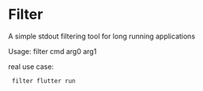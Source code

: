 
# Filter

A simple stdout filtering tool for long running applications

Usage:
 filter cmd arg0 arg1



real use case:

```
 filter flutter run
```
